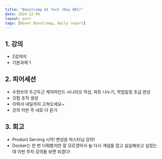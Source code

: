 ```yaml
---
title: "Boostcamp AI Tech (Day 081)"
date: 2024-12-09
layout: post
tags: [Naver Boostcamp, daily report]
---
```

## 1. 강의
- 2강까지
- 기본과제 1

## 2. 피어세션
- 수현쓰의 두근두근 캐치마인드 시나리오 작성, 파트 나누기, 작업일정 조금 완성
- 깃헙 조직 생성
- 이력서 내일까지 고쳐오세요~
- 강의 이번 주 내로 다 듣기

## 3. 회고
- Product Serving 시작! 변성윤 마스터님 강의!
- Docker는 한 번 다뤄봤지만 잘 모르겠어서 늘 다시 개념을 잡고 실습해보고 싶었는데 이번 주차 강의들 보면 되겠다!